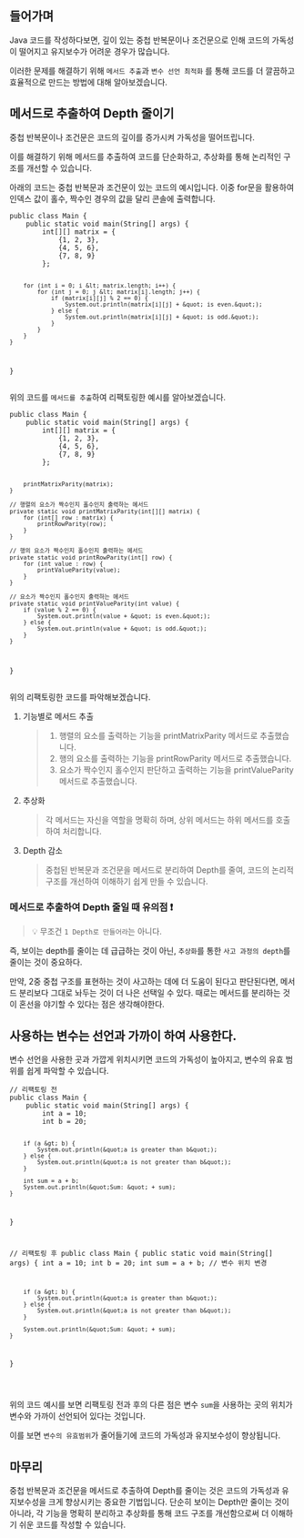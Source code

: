 <h2 id="들어가며">들어가며</h2>
<p>Java 코드를 작성하다보면, 깊이 있는 중첩 반복문이나 조건문으로 인해 코드의 가독성이 떨어지고 유지보수가 어려운 경우가 많습니다.</p>
<p>이러한 문제를 해결하기 위해 <code>메서드 추출</code>과 <code>변수 선언 최적화</code> 를 통해 코드를 더 깔끔하고 효율적으로 만드는 방법에 대해 알아보겠습니다.</p>
<h2 id="메서드로-추출하여-depth-줄이기">메서드로 추출하여 Depth 줄이기</h2>
<p>중첩 반복문이나 조건문은 코드의 깊이를 증가시켜 가독성을 떨어뜨립니다.</p>
<p>이를 해결하기 위해 메서드를 추출하여 코드를 단순화하고, 추상화를 통해 논리적인 구조를 개선할 수 있습니다.</p>
<p>아래의 코드는 중첩 반복문과 조건문이 있는 코드의 예시입니다.
이중 for문을 활용하여 인덱스 값이 홀수, 짝수인 경우의 값을 달리 콘솔에 출력합니다.</p>
<pre><code class="language-java">public class Main {
    public static void main(String[] args) {
        int[][] matrix = {
            {1, 2, 3},
            {4, 5, 6},
            {7, 8, 9}
        };

        for (int i = 0; i &lt; matrix.length; i++) {
            for (int j = 0; j &lt; matrix[i].length; j++) {
                if (matrix[i][j] % 2 == 0) {
                    System.out.println(matrix[i][j] + &quot; is even.&quot;);
                } else {
                    System.out.println(matrix[i][j] + &quot; is odd.&quot;);
                }
            }
        }
    }
}</code></pre>
<p>위의 코드를 <code>메서드를 추출</code>하여 리팩토링한 예시를 알아보겠습니다.</p>
<pre><code class="language-java">public class Main {
    public static void main(String[] args) {
        int[][] matrix = {
            {1, 2, 3},
            {4, 5, 6},
            {7, 8, 9}
        };

        printMatrixParity(matrix);
    }

    // 행렬의 요소가 짝수인지 홀수인지 출력하는 메서드
    private static void printMatrixParity(int[][] matrix) {
        for (int[] row : matrix) {
            printRowParity(row);
        }
    }

    // 행의 요소가 짝수인지 홀수인지 출력하는 메서드
    private static void printRowParity(int[] row) {
        for (int value : row) {
            printValueParity(value);
        }
    }

    // 요소가 짝수인지 홀수인지 출력하는 메서드
    private static void printValueParity(int value) {
        if (value % 2 == 0) {
            System.out.println(value + &quot; is even.&quot;);
        } else {
            System.out.println(value + &quot; is odd.&quot;);
        }
    }
}
</code></pre>
<p>위의 리팩토링한 코드를 파악해보겠습니다.</p>
<ol>
<li><p>기능별로 메서드 추출</p>
<blockquote>
<ol>
<li>행렬의 요소를 출력하는 기능을 printMatrixParity 메서드로 추출했습니다.</li>
<li>행의 요소를 출력하는 기능을 printRowParity 메서드로 추출했습니다.</li>
<li>요소가 짝수인지 홀수인지 판단하고 출력하는 기능을 printValueParity 메서드로 추출했습니다.</li>
</ol>
</blockquote>
</li>
<li><p>추상화</p>
<blockquote>
<p>각 메서드는 자신을 역할을 명확히 하며, 상위 메서드는 하위 메서드를 호출하여 처리합니다.</p>
</blockquote>
</li>
<li><p>Depth 감소</p>
<blockquote>
<p>중첩된 반복문과 조건문을 메서드로 분리하여 Depth를 줄여, 코드의 논리적 구조를 개선하여 이해하기 쉽게 만들 수 있습니다.</p>
</blockquote>
</li>
</ol>
<p><a></a></p>
<h3 id="메서드로-추출하여-depth-줄일-때-유의점-❗">메서드로 추출하여 Depth 줄일 때 유의점 ❗</h3>
<blockquote>
<p>💡 무조건 <code>1 Depth로 만들어라</code>는 아니다.</p>
</blockquote>
<p>즉, 보이는 depth를 줄이는 데 급급하는 것이 아닌, <code>추상화</code>를 통한 <code>사고 과정의 depth</code>를 줄이는 것이 중요하다.</p>
<p>만약, 2중 중첩 구조를 표현하는 것이 사고하는 데에 더 도움이 된다고 판단된다면,
메서드 분리보다 그대로 놔두는 것이 더 나은 선택일 수 있다. 때로는 메서드를 분리하는 것이 혼선을 야기할 수 있다는 점은 생각해야한다.</p>
<h2 id="사용하는-변수는-선언과-가까이-하여-사용한다">사용하는 변수는 선언과 가까이 하여 사용한다.</h2>
<p>변수 선언을 사용한 곳과 가깝게 위치시키면 코드의 가독성이 높아지고, 변수의 유효 범위를 쉽게 파악할 수 있습니다.</p>
<pre><code class="language-java">// 리팩토링 전
public class Main {
    public static void main(String[] args) {
        int a = 10;
        int b = 20;

        if (a &gt; b) {
            System.out.println(&quot;a is greater than b&quot;);
        } else {
            System.out.println(&quot;a is not greater than b&quot;);
        }

        int sum = a + b;
        System.out.println(&quot;Sum: &quot; + sum);
    }
}


// 리팩토링 후
public class Main {
    public static void main(String[] args) {
        int a = 10;
        int b = 20;
        int sum = a + b;    // 변수 위치 변경

        if (a &gt; b) {
            System.out.println(&quot;a is greater than b&quot;);
        } else {
            System.out.println(&quot;a is not greater than b&quot;);
        }

        System.out.println(&quot;Sum: &quot; + sum);
    }
}

</code></pre>
<p>위의 코드 예시를 보면 리팩토링 전과 후의 다른 점은 변수 <code>sum</code>을 사용하는 곳의 위치가
변수와 가까이 선언되어 있다는 것입니다.</p>
<p>이를 보면 <code>변수의 유효범위</code>가 줄어들기에 코드의 가독성과 유지보수성이 향상됩니다.</p>
<h2 id="마무리">마무리</h2>
<p>중첩 반복문과 조건문을 메서드로 추출하여 Depth를 줄이는 것은 코드의 가독성과 유지보수성을 크게 향상시키는 중요한 기법입니다. 단순히 보이는 Depth만 줄이는 것이 아니라, 각 기능을 명확히 분리하고 추상화를 통해 코드 구조를 개선함으로써 더 이해하기 쉬운 코드를 작성할 수 있습니다.</p>